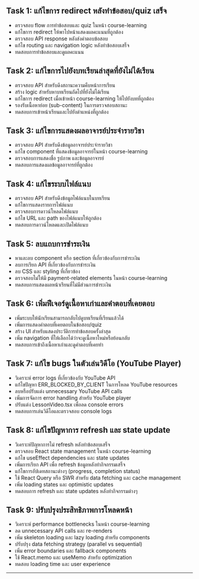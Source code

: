 
## Task 1: แก้ไขการ redirect หลังทำข้อสอบ/quiz เสร็จ
- ตรวจสอบ flow การทำข้อสอบและ quiz ในหน้า course-learning
- แก้ไขการ redirect ให้พาไปหน้าแสดงผลคะแนนที่ถูกต้อง
- ตรวจสอบ API response หลังส่งคำตอบข้อสอบ
- แก้ไข routing และ navigation logic หลังทำข้อสอบเสร็จ
- ทดสอบการทำข้อสอบและดูผลคะแนน

## Task 2: แก้ไขการไปยังบทเรียนล่าสุดที่ยังไม่ได้เรียน
- ตรวจสอบ API สำหรับดึงสถานะความคืบหน้าการเรียน
- สร้าง logic สำหรับหาบทเรียนถัดไปที่ยังไม่ได้เรียน
- แก้ไขการ redirect เมื่อเข้าหน้า course-learning ให้ไปยังบทที่ถูกต้อง
- รองรับเนื้อหาย่อย (sub-content) ในการตรวจสอบสถานะ
- ทดสอบการเข้าหน้าเรียนและไปยังตำแหน่งที่ถูกต้อง

## Task 3: แก้ไขการแสดงผลอาจารย์ประจำรายวิชา
- ตรวจสอบ API สำหรับดึงข้อมูลอาจารย์ประจำรายวิชา
- แก้ไข component ที่แสดงข้อมูลอาจารย์ในหน้า course-learning
- ตรวจสอบการแสดงชื่อ รูปภาพ และข้อมูลอาจารย์
- ทดสอบการแสดงผลข้อมูลอาจารย์ที่ถูกต้อง

## Task 4: แก้ไขระบบไฟล์แนบ
- ตรวจสอบ API สำหรับดึงข้อมูลไฟล์แนบในบทเรียน
- แก้ไขการแสดงรายการไฟล์แนบ
- ตรวจสอบการดาวน์โหลดไฟล์แนบ
- แก้ไข URL และ path ของไฟล์แนบให้ถูกต้อง
- ทดสอบการดาวน์โหลดและเปิดไฟล์แนบ

## Task 5: ลบแถบการชำระเงิน
- หาและลบ component หรือ section ที่เกี่ยวข้องกับการชำระเงิน
- ลบการเรียก API ที่เกี่ยวข้องกับการชำระเงิน
- ลบ CSS และ styling ที่เกี่ยวข้อง
- ตรวจสอบไม่ให้มี payment-related elements ในหน้า course-learning
- ทดสอบการแสดงผลหน้าเรียนที่ไม่มีส่วนการชำระเงิน

## Task 6: เพิ่มฟีเจอร์ดูเนื้อหาเก่าและคำตอบที่เคยตอบ
- เพิ่มระบบให้นักเรียนสามารถกลับไปดูบทเรียนที่เรียนแล้วได้
- เพิ่มการแสดงคำตอบที่เคยตอบในข้อสอบ/quiz
- สร้าง UI สำหรับแสดงประวัติการทำข้อสอบครั้งล่าสุด
- เพิ่ม navigation ที่ให้เลือกได้ว่าจะดูเนื้อหาใหม่หรือย้อนกลับ
- ทดสอบการเข้าถึงเนื้อหาเก่าและดูคำตอบที่เคยทำ

## Task 7: แก้ไข bugs ในตัวเล่นวิดีโอ (YouTube Player)
- วิเคราะห์ error logs ที่เกี่ยวข้องกับ YouTube API
- แก้ไขปัญหา ERR_BLOCKED_BY_CLIENT ในการโหลด YouTube resources
- ลบหรือปรับแต่ง unnecessary YouTube API calls
- เพิ่มการจัดการ error handling สำหรับ YouTube player
- ปรับแต่ง LessonVideo.tsx เพื่อลด console errors
- ทดสอบการเล่นวิดีโอและตรวจสอบ console logs

## Task 8: แก้ไขปัญหาการ refresh และ state update
- วิเคราะห์ปัญหาการไม่ refresh หลังทำข้อสอบเสร็จ
- ตรวจสอบ React state management ในหน้า course-learning
- แก้ไข useEffect dependencies และ state updates
- เพิ่มการเรียก API เพื่อ refresh ข้อมูลหลังทำกิจกรรมเสร็จ
- แก้ไขการอัปเดทสถานะต่างๆ (progress, completion status)
- ใช้ React Query หรือ SWR สำหรับ data fetching และ cache management
- เพิ่ม loading states และ optimistic updates
- ทดสอบการ refresh และ state updates หลังทำกิจกรรมต่างๆ

## Task 9: ปรับปรุงประสิทธิภาพการโหลดหน้า
- วิเคราะห์ performance bottlenecks ในหน้า course-learning
- ลด unnecessary API calls และ re-renders
- เพิ่ม skeleton loading และ lazy loading สำหรับ components
- ปรับปรุง data fetching strategy (parallel vs sequential)
- เพิ่ม error boundaries และ fallback components
- ใช้ React.memo และ useMemo สำหรับ optimization
- ทดสอบ loading time และ user experience

---